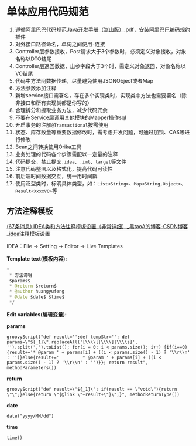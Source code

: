 # 单体应用代码规范

1. 遵循阿里巴巴代码规范[Java开发手册（嵩山版）.pdf](https://faofvizbmz.feishu.cn/file/boxcncOEfIhhN4kwFhWGCesVcXg)，安装阿里巴巴编码规约插件
2. 对外接口路径命名，单词之间使用`-`连接
3. Controller层参数接收，Post请求大于3个参数时，必须定义对象接收，对象名称以DTO结尾
4. Controller层返回数据，出参字段大于3个时，需定义对象返回，对象名称以VO结尾
5. 代码中方法间数据传递，尽量避免使用JSONObject或者Map
6. 方法参数添加注释
7. 新增service接口需署名，存在多个实现类时，实现类中方法也需要署名（除非接口和所有实现类都是你写的）
8. 合理拆分和提取业务方法，减少代码冗余
9. 不要在Service层调用其他模块的Mapper操作sql
10. 开启事务的注解`@Transactional`按需使用
11. 状态、库存数量等重要数据修改时，需考虑并发问题，可通过加锁、CAS等进行修改
12. Bean之间转换使用Orika工具
13. 业务处理的代码各个步骤需配以一定量的注释
14. 代码提交，禁止提交`.idea`、`.iml`、`target`等文件
15. 注意代码整洁以及格式化，提高代码可读性
16. 前后端时间数据交互，统一用时间戳
17. 使用泛型类时，标明具体类型，如：`List<String>`、`Map<String,Object>`、`Result<XxxxVO>`等

## 方法注释模板

[(67条消息) IDEA类和方法注释模板设置（非常详细）_黑taoA的博客-CSDN博客_idea注释模板设置](https://blog.csdn.net/yy12345_6_/article/details/123830038)

IDEA：File -> Setting -> Editor -> Live Templates

**Template text(模板内容):**

```java
*
 * 方法说明
 $params$
 * @return $return$
 * @author huangyufeng
 * @date $date$ $time$
 */
```

**Edit variables(编辑变量):**

**params**

```
groovyScript("def result='';def tempStr=''; def params=\"${_1}\".replaceAll('[\\\\[|\\\\]|\\\\s]', '').split(',').toList(); for(i = 0; i < params.size(); i++) {if(i==0){result+='* @param ' + params[i] + ((i < params.size() - 1) ? '\\r\\n' : '')}else{result+='         * @param ' + params[i] + ((i < params.size() - 1) ? '\\r\\n' : '')}}; return result", methodParameters())
```

**return**

```
groovyScript("def result=\"${_1}\"; if(result == \"void\"){return \"\";}else{return \"{@link \"+result+\"}\";}", methodReturnType())
```

**date**

```
date("yyyy/MM/dd")
```

**time**

```
time()
```